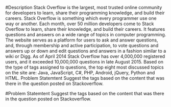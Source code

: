 #Description
Stack Overflow is the largest, most trusted online community for developers to learn, share their programming knowledge, and build
their careers.
Stack Overflow is something which every programmer use one way or another. Each month, over 50 million developers come to
Stack Overflow to learn, share their knowledge, and build their careers. It features questions and answers on a wide range of topics
in computer programming. The website serves as a platform for users to ask and answer questions, and, through membership and
active participation, to vote questions and answers up or down and edit questions and answers in a fashion similar to a wiki or Digg.
As of April 2014 Stack Overflow has over 4,000,000 registered users, and it exceeded 10,000,000 questions in late August 2015.
Based on the type of tags assigned to questions, the top eight most discussed topics on the site are: Java, JavaScript, C#, PHP,
Android, jQuery, Python and HTML.
Problem Statemtent
Suggest the tags based on the content that was there in the question posted on Stackoverflow.

#Problem Statemtent
Suggest the tags based on the content that was there in the question posted on Stackoverflow.

